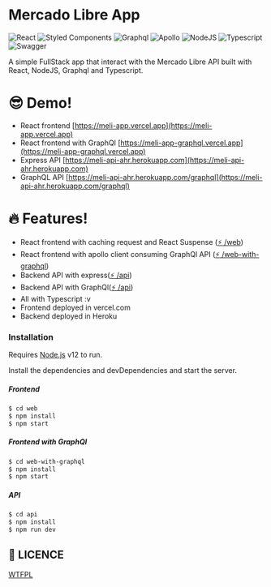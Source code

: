 # Mercado Libre App

![React](https://img.shields.io/badge/-React-20232a?logo=react&style=for-the-badge) ![Styled Components](https://img.shields.io/badge/-Styled_Components-DA7192?logo=styled-components&style=for-the-badge) ![Graphql](https://img.shields.io/badge/-Graphql-df0397?logo=graphql&style=for-the-badge) ![Apollo](https://img.shields.io/badge/-Apollo-1572B6?logo=apollo&style=for-the-badge) ![NodeJS](https://img.shields.io/badge/-Node.js-20232a?logo=node.js&style=for-the-badge) ![Typescript](https://img.shields.io/badge/-Typescript-1572B6?logo=typescript&style=for-the-badge) ![Swagger](https://img.shields.io/badge/-Swagger-239120?logo=swagger&style=for-the-badge)

A simple FullStack app that interact with the Mercado Libre API built with React, NodeJS, Graphql and Typescript.

# 😎 Demo!

- React frontend [https://meli-app.vercel.app](https://meli-app.vercel.app)
- React frontend with GraphQl [https://meli-app-graphql.vercel.app](https://meli-app-graphql.vercel.app)
- Express API [https://meli-api-ahr.herokuapp.com](https://meli-api-ahr.herokuapp.com)
- GraphQL API [https://meli-api-ahr.herokuapp.com/graphql](https://meli-api-ahr.herokuapp.com/graphql)

# 🔥 Features!

- React frontend with caching request and React Suspense ([⚡️ /web](web))
- React frontend with apollo client consuming GraphQl API ([⚡️ /web-with-graphql](web-with-graphql))
- Backend API with express([⚡️ /api](api))
- Backend API with GraphQl([⚡️ /api](api))
- All with Typescript :v
- Frontend deployed in vercel.com
- Backend deployed in Heroku

### Installation

Requires [Node.js](https://nodejs.org/) v12 to run.

Install the dependencies and devDependencies and start the server.

##### Frontend

```sh
$ cd web
$ npm install
$ npm start
```

##### Frontend with GraphQl

```sh
$ cd web-with-graphql
$ npm install
$ npm start
```

##### API

```sh
$ cd api
$ npm install
$ npm run dev
```

## 👻 LICENCE

[WTFPL](http://www.wtfpl.net/about/)
